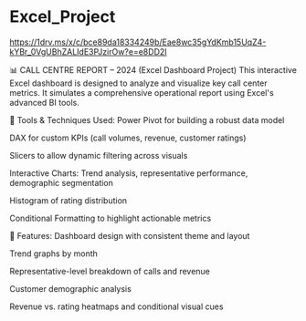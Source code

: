 # Excel_Project
https://1drv.ms/x/c/bce89da18334249b/Eae8wc35gYdKmb15UqZ4-kYBr_0VgUBhZALIdE3PJzirOw?e=e8DD2I

📊 CALL CENTRE REPORT – 2024 (Excel Dashboard Project) This interactive Excel dashboard is designed to analyze and visualize key call center metrics. It simulates a comprehensive operational report using Excel's advanced BI tools.

🔧 Tools & Techniques Used: Power Pivot for building a robust data model

DAX for custom KPIs (call volumes, revenue, customer ratings)

Slicers to allow dynamic filtering across visuals

Interactive Charts: Trend analysis, representative performance, demographic segmentation

Histogram of rating distribution

Conditional Formatting to highlight actionable metrics

📁 Features: Dashboard design with consistent theme and layout

Trend graphs by month

Representative-level breakdown of calls and revenue

Customer demographic analysis

Revenue vs. rating heatmaps and conditional visual cues
